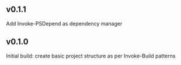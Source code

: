 
## v0.1.1

Add Invoke-PSDepend as dependency manager

## v0.1.0

Initial build: create basic project structure as per Invoke-Build patterns
